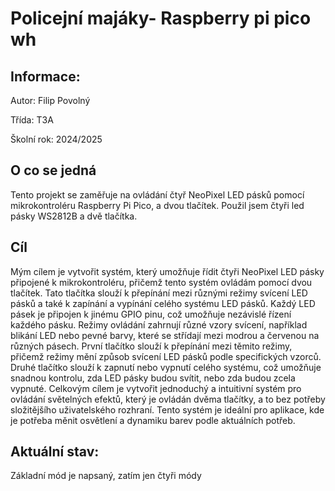 # Policejní majáky- Raspberry pi pico wh

## Informace: 

Autor: Filip Povolný

Třída: T3A

Školní rok: 2024/2025

## O co se jedná

Tento projekt se zaměřuje na ovládání čtyř NeoPixel LED pásků pomocí mikrokontroléru Raspberry Pi Pico, a dvou tlačítek. Použil jsem čtyři led pásky WS2812B a dvě tlačítka.

## Cíl

Mým cílem je vytvořit systém, který umožňuje řídit čtyři NeoPixel LED pásky připojené k mikrokontroléru, přičemž tento systém ovládám pomocí dvou tlačítek. Tato tlačítka slouží k přepínání mezi různými režimy svícení LED pásků a také k zapínání a vypínání celého systému LED pásků. Každý LED pásek je připojen k jinému GPIO pinu, což umožňuje nezávislé řízení každého pásku. Režimy ovládání zahrnují různé vzory svícení, například blikání LED nebo pevné barvy, které se střídají mezi modrou a červenou na různých pásech. První tlačítko slouží k přepínání mezi těmito režimy, přičemž režimy mění způsob svícení LED pásků podle specifických vzorců. Druhé tlačítko slouží k zapnutí nebo vypnutí celého systému, což umožňuje snadnou kontrolu, zda LED pásky budou svítit, nebo zda budou zcela vypnuté. Celkovým cílem je vytvořit jednoduchý a intuitivní systém pro ovládání světelných efektů, který je ovládán dvěma tlačítky, a to bez potřeby složitějšího uživatelského rozhraní. Tento systém je ideální pro aplikace, kde je potřeba měnit osvětlení a dynamiku barev podle aktuálních potřeb.

## Aktuální stav:

Základní mód je napsaný, zatím jen čtyři módy
